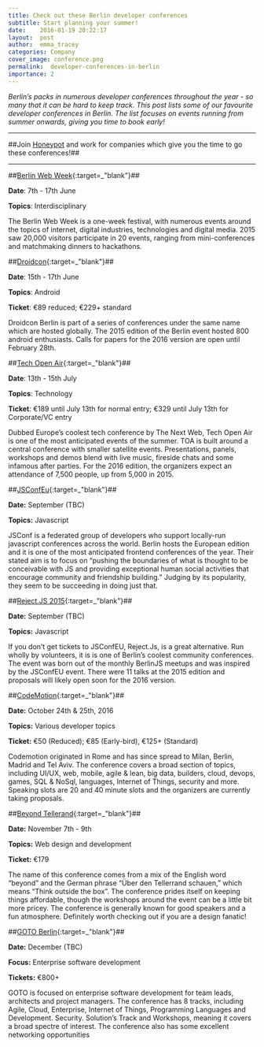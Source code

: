 ```yaml
---
title: Check out these Berlin developer conferences  
subtitle: Start planning your summer! 
date:    2016-01-19 20:22:17
layout:  post
author:  emma_tracey
categories: Company
cover_image: conference.png
permalink:  developer-conferences-in-berlin
importance: 2
---
```


*Berlin’s packs in numerous developer conferences throughout the year - so many that it can be hard to keep track. This post lists some of our favourite developer conferences in Berlin. The list focuses on events running from summer onwards, giving you time to book early!*

* * *

##Join [Honeypot][9] and work for companies which give you the time to go these conferences!##

* * *

##[Berlin Web Week][1]{:target=_"blank"}## 

**Date**: 7th - 17th June

**Topics**: Interdisciplinary 

The Berlin Web Week is a one-week festival, with numerous events around the topics of internet, digital industries, technologies and digital media. 2015 saw 20,000 visitors participate in 20 events, ranging from mini-conferences and matchmaking dinners to hackathons. 

##[Droidcon][2]{:target=_"blank"}## 

**Date**: 15th - 17th June

**Topics**: Android

**Ticket**: €89 reduced; €229+ standard


Droidcon Berlin is part of a series of conferences under the same name which are hosted globally. The 2015 edition of the Berlin event hosted 800 android enthusiasts. Calls for papers for the 2016 version are open until February 28th. 

##[Tech Open Air][3]{:target=_"blank"}## 

**Date**: 13th - 15th July 

**Topics**: Technology 

**Ticket**:  €189 until July 13th for normal entry; €329 until July 13th for Corporate/VC entry 

Dubbed Europe’s coolest tech conference by The Next Web, Tech Open Air is one of the most anticipated events of the summer. TOA is built around a central conference with smaller satellite events. Presentations, panels, workshops and demos blend with live music, fireside chats and some infamous after parties.  For the 2016 edition, the organizers expect an attendance of 7,500 people, up from 5,000 in 2015.  

##[JSConfEu][5]{:target=_"blank"}##

**Date:** September (TBC)

**Topics:** Javascript

JSConf is a federated group of developers who support locally-run javascript conferences across the world. Berlin hosts the European edition and it is one of the most anticipated frontend conferences of the year. Their stated aim is to focus on “pushing the boundaries of what is thought to be conceivable with JS and providing exceptional human social activities that encourage community and friendship building.” Judging by its popularity, they seem to be succeeding in doing just that. 


##[Reject.JS 2015][6]{:target=_"blank"}##  

**Date:** September (TBC)

**Topics:** Javascript 

If you don’t get tickets to JSConfEU, Reject.Js, is a great alternative.  Run wholly by volunteers, it is is one of Berlin’s coolest community conferences.  The event was born out of the monthly BerlinJS meetups and was inspired by the JSConfEU event. There were 11 talks at the 2015 edition and proposals will likely open soon for the 2016 version. 


##[CodeMotion][7]{:target=_"blank"}##  

**Date:** October 24th & 25th, 2016

**Topics:**  Various developer topics 

**Ticket:**  €50 (Reduced); €85 (Early-bird), €125+ (Standard) 

Codemotion originated in Rome and has since spread to Milan, Berlin, Madrid and Tel Aviv. The conference covers a broad section of topics, including UI/UX, web, mobile, agile & lean, big data, builders, cloud, devops, games, SQL & NoSql, languages, Internet of Things, security and more. Speaking slots are 20 and 40 minute slots and the organizers are currently taking proposals.

##[Beyond Tellerand][4]{:target=_"blank"}##   

**Date:** November 7th - 9th 

**Topics:**  Web design and development

**Ticket:** €179

The name of this conference comes from a mix of the English word “beyond” and the German phrase “Über den Tellerrand schauen,” which means “Think outside the box”. The conference prides itself on keeping things affordable, though the workshops around the event can be a little bit more pricey. The conference is generally known for good speakers and a fun atmosphere. Definitely worth checking out if you are a design fanatic! 


##[GOTO Berlin][8]{:target=_"blank"}##  

**Date:** December (TBC)

**Focus:** Enterprise software development

**Tickets:** €800+ 

GOTO is focused on enterprise software development for team leads, architects and project managers.  The conference has 8 tracks, including Agile, Cloud, Enterprise, Internet of Things, Programming Languages and Development. Security. Solution’s Track and Workshops, meaning it covers a broad spectre of interest.  The conference also has some excellent networking opportunities


[1]: http://berlinwebweek.de/?lang=en
[2]: http://de.droidcon.com/
[3]: http://toa.berlin/
[4]: http://beyondtellerrand.com/
[5]: http://2015.jsconf.eu/ 
[6]: http://rejectjs.org/
[7]: http://berlin2015.codemotionworld.com/
[8]: http://gotocon.com/berlin-2015
[9]: https://www.honeypot.io/?utm_source=blogconf
